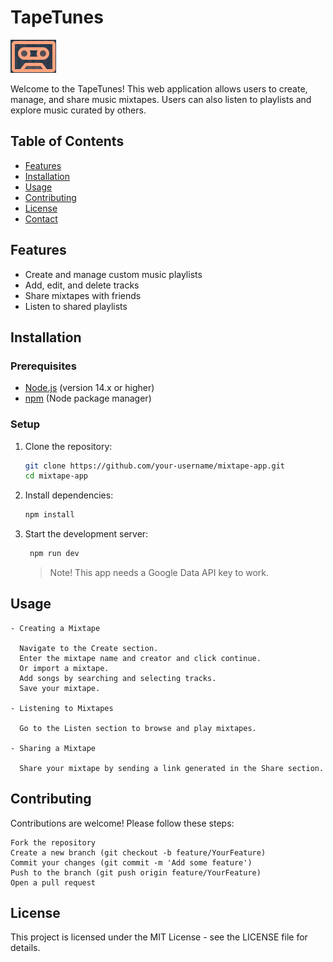 # TapeTunes

![Project Logo](./src/assets/tape-logo.png)

Welcome to the TapeTunes! This web application allows users to create, manage, and share music mixtapes. Users can also listen to playlists and explore music curated by others.

## Table of Contents

- [Features](#features)
- [Installation](#installation)
- [Usage](#usage)
- [Contributing](#contributing)
- [License](#license)
- [Contact](#contact)

## Features

- Create and manage custom music playlists
- Add, edit, and delete tracks
- Share mixtapes with friends
- Listen to shared playlists

## Installation

### Prerequisites

- [Node.js](https://nodejs.org/) (version 14.x or higher)
- [npm](https://www.npmjs.com/) (Node package manager)

### Setup

1. Clone the repository:
   ```bash
   git clone https://github.com/your-username/mixtape-app.git
   cd mixtape-app
   ```
2. Install dependencies:

   ```bash
   npm install
   ```

3. Start the development server:

   ```bash
    npm run dev
   ```

   > Note! This app needs a Google Data API key to work.

## Usage

    - Creating a Mixtape

      Navigate to the Create section.
      Enter the mixtape name and creator and click continue.
      Or import a mixtape.
      Add songs by searching and selecting tracks.
      Save your mixtape.

    - Listening to Mixtapes

      Go to the Listen section to browse and play mixtapes.

    - Sharing a Mixtape

      Share your mixtape by sending a link generated in the Share section.

## Contributing

Contributions are welcome! Please follow these steps:

    Fork the repository
    Create a new branch (git checkout -b feature/YourFeature)
    Commit your changes (git commit -m 'Add some feature')
    Push to the branch (git push origin feature/YourFeature)
    Open a pull request

## License

This project is licensed under the MIT License - see the LICENSE file for details.
